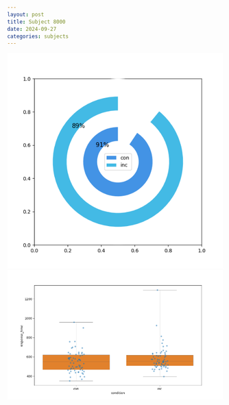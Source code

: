 ```yaml
---
layout: post
title: Subject 8000
date: 2024-09-27
categories: subjects
---
```


![](data/8000/run-1/8000_accuracy_by_condition.png)
![](data/8000/run-1/8000_rt.png)
